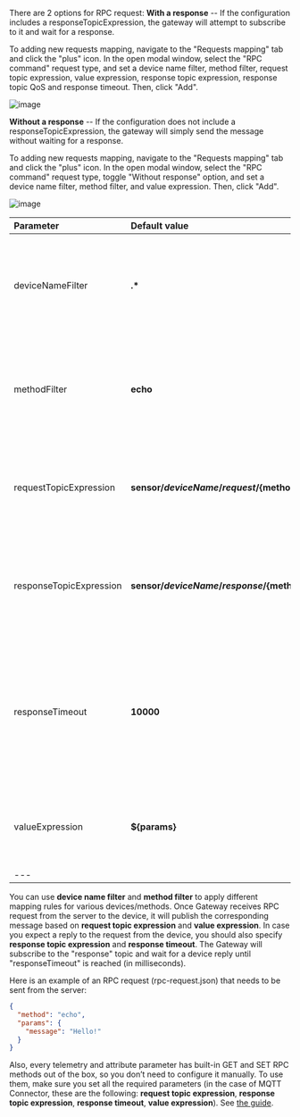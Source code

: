 There are 2 options for RPC request:
**With a response** -- If the configuration includes a responseTopicExpression, the gateway will attempt to subscribe to it and wait for a response.

To adding new requests mapping, navigate to the "Requests mapping" tab and click the "plus" icon.
In the open modal window, select the "RPC command" request type, and set a device name filter, method filter, request topic expression, value expression, response topic expression, response topic QoS and response timeout. Then, click "Add".

![image](https://img.thingsboard.io/gateway/mqtt-connector/server-side-rpc-commands-basic-1-ce.png)

**Without a response** -- If the configuration does not include a responseTopicExpression, the gateway will simply send the message without waiting for a response.

To adding new requests mapping, navigate to the "Requests mapping" tab and click the "plus" icon.
In the open modal window, select the "RPC command" request type, toggle "Without response" option, and set a device name filter, method filter, and value expression. Then, click "Add".

![image](https://img.thingsboard.io/gateway/mqtt-connector/server-side-rpc-commands-basic-2-ce.png)

| **Parameter**           | **Default value**                                            | **Description**                                                                                                                                |
|:------------------------|:-------------------------------------------------------------|------------------------------------------------------------------------------------------------------------------------------------------------
| deviceNameFilter        | **.\***                                                      | Regular expression device name filter, is used to determine, which function to execute.                                                        |
| methodFilter            | **echo**                                                     | Regular expression method name filter, is used to determine, which function to execute.                                                        |
| requestTopicExpression  | **sensor/${deviceName}/request/${methodName}/${requestId}**  | JSON-path expression, is used for creating topic address to send RPC request.                                                                  |
| responseTopicExpression | **sensor/${deviceName}/response/${methodName}/${requestId}** | JSON-path expression, is used for creating topic address to subscribe for response message.                                                    |
| responseTimeout         | **10000**                                                    | Value in milliseconds. If there is no response within this period after sending the request, gateway will unsubscribe from the response topic. |
| valueExpression         | **${params}**                                                | JSON-path expression, is used for creating data for sending to broker.                                                                         |
| ---

You can use **device name filter** and **method filter** to apply different mapping rules for various devices/methods.
Once Gateway receives RPC request from the server to the device, it will publish the corresponding message based on **request topic expression** and **value expression**.
In case you expect a reply to the request from the device, you should also specify **response topic expression** and **response timeout**.
The Gateway will subscribe to the "response" topic and wait for a device reply until "responseTimeout" is reached (in milliseconds).

Here is an example of an RPC request (rpc-request.json) that needs to be sent from the server:

```json
{
  "method": "echo",
  "params": {
    "message": "Hello!"
  }
}
```

Also, every telemetry and attribute parameter has built-in GET and SET RPC methods out of the box, so you don’t need to configure
it manually. To use them, make sure you set all the required parameters (in the case of MQTT Connector, these are the following:
**request topic expression**, **response topic expression**, **response timeout**, **value expression**).
See [the guide](/docs/iot-gateway/guides/how-to-use-get-set-rpc-methods).